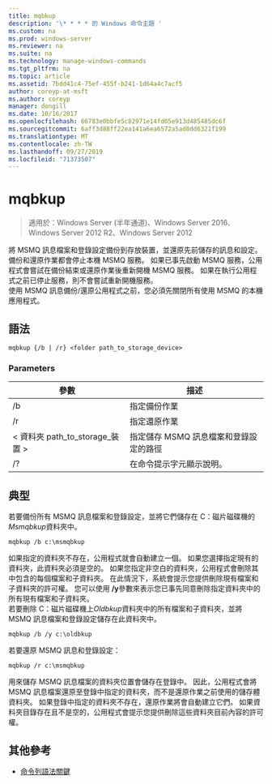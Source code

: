 ```yaml
---
title: mqbkup
description: '\* * * * 的 Windows 命令主題 '
ms.custom: na
ms.prod: windows-server
ms.reviewer: na
ms.suite: na
ms.technology: manage-windows-commands
ms.tgt_pltfrm: na
ms.topic: article
ms.assetid: 7bdd41c4-75ef-455f-b241-1d64a4c7acf5
author: coreyp-at-msft
ms.author: coreyp
manager: dongill
ms.date: 10/16/2017
ms.openlocfilehash: 66783e0bbfe5c82971e14fd05e913d485485dc6f
ms.sourcegitcommit: 6aff3d88ff22ea141a6ea6572a5ad8dd6321f199
ms.translationtype: MT
ms.contentlocale: zh-TW
ms.lasthandoff: 09/27/2019
ms.locfileid: "71373507"
---
```

# <a name="mqbkup"></a>mqbkup

>適用於：Windows Server (半年通道)、Windows Server 2016、Windows Server 2012 R2、Windows Server 2012

將 MSMQ 訊息檔案和登錄設定備份到存放裝置，並還原先前儲存的訊息和設定。   
備份和還原作業都會停止本機 MSMQ 服務。 如果已事先啟動 MSMQ 服務，公用程式會嘗試在備份結束或還原作業後重新開機 MSMQ 服務。 如果在執行公用程式之前已停止服務，則不會嘗試重新開機服務。  
使用 MSMQ 訊息備份/還原公用程式之前，您必須先關閉所有使用 MSMQ 的本機應用程式。  
## <a name="syntax"></a>語法  
```  
mqbkup {/b | /r} <folder path_to_storage_device>  
```  
### <a name="parameters"></a>Parameters  
|參數|描述|  
|-------|--------|  
|/b|指定備份作業|  
|/r|指定還原作業|  
|< 資料夾 path_to_storage\_裝置 >|指定儲存 MSMQ 訊息檔案和登錄設定的路徑|  
|/?|在命令提示字元顯示說明。|  
## <a name="BKMK_Examples"></a>典型  
若要備份所有 MSMQ 訊息檔案和登錄設定，並將它們儲存在 C：磁片磁碟機的*Msmqbkup*資料夾中。  
```  
mqbkup /b c:\msmqbkup  
```  
如果指定的資料夾不存在，公用程式就會自動建立一個。 如果您選擇指定現有的資料夾，此資料夾必須是空的。 如果您指定非空白的資料夾，公用程式會刪除其中包含的每個檔案和子資料夾。 在此情況下，系統會提示您提供刪除現有檔案和子資料夾的許可權。 您可以使用 **/y**參數來表示您已事先同意刪除指定資料夾中的所有現有檔案和子資料夾。  
若要刪除 C：磁片磁碟機上*Oldbkup*資料夾中的所有檔案和子資料夾，並將 MSMQ 訊息檔案和登錄設定儲存在此資料夾中。  
```  
mqbkup /b /y c:\oldbkup  
```  
若要還原 MSMQ 訊息和登錄設定：  
```  
mqbkup /r c:\msmqbkup  
```  
用來儲存 MSMQ 訊息檔案的資料夾位置會儲存在登錄中。 因此，公用程式會將 MSMQ 訊息檔案還原至登錄中指定的資料夾，而不是還原作業之前使用的儲存體資料夾。 如果登錄中指定的資料夾不存在，還原作業將會自動建立它們。 如果資料夾目錄存在且不是空的，公用程式會提示您提供刪除這些資料夾目前內容的許可權。  
## <a name="additional-references"></a>其他參考  
-   [命令列語法關鍵](command-line-syntax-key.md)  
